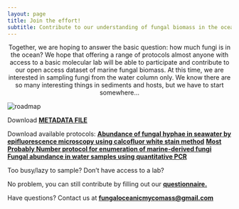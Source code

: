 ```yaml
---
layout: page
title: Join the effort!
subtitle: Contribute to our understanding of fungal biomass in the ocean
---
```



<p align="center">
  Together, we are hoping to answer the basic question: how much fungi is in the ocean? We hope that offering a range of protocols almost anyone with access to a basic molecular lab will be able to participate and contribute to our open access dataset of marine fungal biomass. At this time, we are interested in sampling fungi from the water column only.  We know there are so many interesting things in sediments and hosts, but we have to start somewhere…
</p>




<img src="https://FOMO-project.github.io/assets/img/roadmap.jpg" alt="roadmap" />






Download [**METADATA FILE**](https://docs.google.com/spreadsheets/d/1tNFaM1WcGtobfYW6NMHnoxSZ8aAvDh-e/edit?usp=sharing&ouid=110207722181876731396&rtpof=true&sd=true)

Download available protocols:
[**Abundance of fungal hyphae in seawater by epifluorescence microscopy using calcofluor white stain method**](https://drive.google.com/file/d/1wNzlx4NDy6sPkmKPcJEp0qIE2YSe_b6G/view?usp=sharing)
[**Most Probably Number protocol for enumeration of marine-derived fungi**](https://drive.google.com/file/d/1Ju6_9hCRdO3vlh2RBsNtBbpNUikpsh8a/view?usp=sharing)
[**Fungal abundance in water samples using quantitative PCR**](https://drive.google.com/file/d/1cfTI365G1VvMy-3Ef4lvCaQ5Z1T3guV4/view?usp=sharing)



Too busy/lazy to sample?  Don’t have access to a lab?


No problem, you can still contribute by filling out our [**questionnaire.**](https://forms.gle/ELZXXouvrJXhB6ck7)
  
  
Have questions?  Contact us at **fungaloceanicmycomass@gmail.com**


